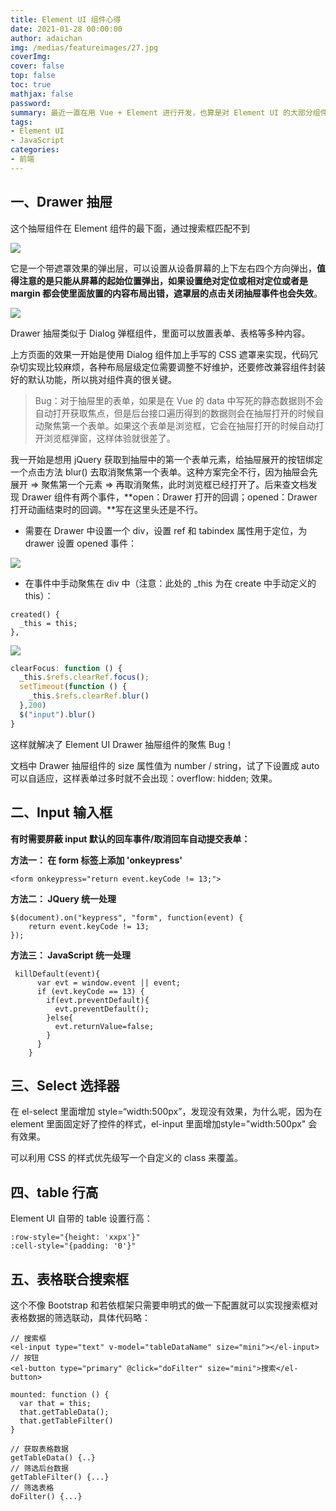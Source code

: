 ```yaml
---
title: Element UI 组件心得
date: 2021-01-28 00:00:00
author: adaichan
img: /medias/featureimages/27.jpg
coverImg:
cover: false
top: false
toc: true
mathjax: false
password:
summary: 最近一直在用 Vue + Element 进行开发，也算是对 Element UI 的大部分组件进行了一个深入的学习，Element 的文档还是写得很详细的，虽然有少部分特别的需求得自己封装 JS 来实现，这里记录一下使用心得。
tags:
- Element UI
- JavaScript
categories:
- 前端
---
```


## 一、Drawer 抽屉

这个抽屉组件在 Element 组件的最下面，通过搜索框匹配不到

![](1.1.png)

它是一个带遮罩效果的弹出层，可以设置从设备屏幕的上下左右四个方向弹出，**值得注意的是只能从屏幕的起始位置弹出，如果设置绝对定位或相对定位或者是 margin 都会使里面放置的内容布局出错，遮罩层的点击关闭抽屉事件也会失效**。

![](1.2.png)

Drawer 抽屉类似于 Dialog 弹框组件，里面可以放置表单、表格等多种内容。

上方页面的效果一开始是使用 Dialog 组件加上手写的 CSS 遮罩来实现，代码冗杂切实现比较麻烦，各种布局层级定位需要调整不好维护，还要修改兼容组件封装好的默认功能，所以挑对组件真的很关键。

> Bug：对于抽屉里的表单，如果是在 Vue 的 data 中写死的静态数据则不会自动打开获取焦点，但是后台接口遍历得到的数据则会在抽屉打开的时候自动聚焦第一个表单。如果这个表单是浏览框，它会在抽屉打开的时候自动打开浏览框弹窗，这样体验就很差了。

我一开始是想用 jQuery 获取到抽屉中的第一个表单元素，给抽屉展开的按钮绑定一个点击方法 blur() 去取消聚焦第一个表单。这种方案完全不行，因为抽屉会先展开 => 聚焦第一个元素 => 再取消聚焦，此时浏览框已经打开了。后来查文档发现 Drawer 组件有两个事件，**open：Drawer 打开的回调；opened：Drawer 打开动画结束时的回调。**写在这里头还是不行。

- 需要在 Drawer 中设置一个 div，设置 ref 和 tabindex 属性用于定位，为 drawer 设置 opened 事件：

![](1.3.png)

- 在事件中手动聚焦在 div 中（注意：此处的 _this 为在 create 中手动定义的 this）：

```
created() {
  _this = this;
},
```

![](1.4.png)

```javascript
clearFocus: function () {
  _this.$refs.clearRef.focus();
  setTimeout(function () {
    _this.$refs.clearRef.blur()
  },200)
  $("input").blur()
}
```

这样就解决了 Element UI Drawer 抽屉组件的聚焦 Bug！

文档中 Drawer 抽屉组件的 size 属性值为 number / string，试了下设置成 auto 可以自适应，这样表单过多时就不会出现：overflow: hidden; 效果。

## 二、Input 输入框

**有时需要屏蔽 input 默认的回车事件/取消回车自动提交表单：**

**方法一： 在 form 标签上添加 'onkeypress'** 

```
<form onkeypress="return event.keyCode != 13;">
```

**方法二： JQuery 统一处理** 

```
$(document).on("keypress", "form", function(event) { 
    return event.keyCode != 13;
});
```

**方法三： JavaScript 统一处理** 

```
 killDefault(event){
      var evt = window.event || event;
      if (evt.keyCode == 13) {
        if(evt.preventDefault){
          evt.preventDefault();
        }else{
          evt.returnValue=false;
        }
      }
    }
```

## 三、Select 选择器

在 el-select 里面增加 style=“width:500px”，发现没有效果，为什么呢，因为在 element 里面固定好了控件的样式，el-input 里面增加style="width:500px" 会有效果。

可以利用 CSS 的样式优先级写一个自定义的 class 来覆盖。

## 四、table 行高

Element UI 自带的 table 设置行高：

```
:row-style="{height: 'xxpx'}"
:cell-style="{padding: '0'}"
```

## 五、表格联合搜索框

这个不像 Bootstrap 和若依框架只需要申明式的做一下配置就可以实现搜索框对表格数据的筛选联动，具体代码略：

```
// 搜索框
<el-input type="text" v-model="tableDataName" size="mini"></el-input>
// 按钮
<el-button type="primary" @click="doFilter" size="mini">搜索</el-button>
```

```
mounted: function () {
  var that = this;
  that.getTableData();
  that.getTableFilter()
}
```

```
// 获取表格数据
getTableData() {..}
// 筛选后台数据
getTableFilter() {...}
// 筛选表格
doFilter() {...}
```